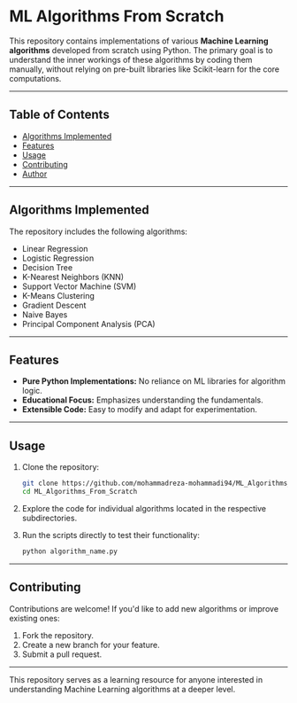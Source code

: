 # ML Algorithms From Scratch

This repository contains implementations of various **Machine Learning algorithms** developed from scratch using Python. The primary goal is to understand the inner workings of these algorithms by coding them manually, without relying on pre-built libraries like Scikit-learn for the core computations.

---

## Table of Contents
- [Algorithms Implemented](#algorithms-implemented)
- [Features](#features)
- [Usage](#usage)
- [Contributing](#contributing)
- [Author](#author)

---

## Algorithms Implemented

The repository includes the following algorithms:
- Linear Regression
- Logistic Regression
- Decision Tree
- K-Nearest Neighbors (KNN)
- Support Vector Machine (SVM)
- K-Means Clustering
- Gradient Descent
- Naive Bayes
- Principal Component Analysis (PCA)

---

## Features

- **Pure Python Implementations:** No reliance on ML libraries for algorithm logic.
- **Educational Focus:** Emphasizes understanding the fundamentals.
- **Extensible Code:** Easy to modify and adapt for experimentation.

---

## Usage

1. Clone the repository:
   ```bash
   git clone https://github.com/mohammadreza-mohammadi94/ML_Algorithms_From_Scratch.git
   cd ML_Algorithms_From_Scratch
   ```

2. Explore the code for individual algorithms located in the respective subdirectories.

3. Run the scripts directly to test their functionality:
   ```bash
   python algorithm_name.py
   ```

---

## Contributing

Contributions are welcome! If you'd like to add new algorithms or improve existing ones:
1. Fork the repository.
2. Create a new branch for your feature.
3. Submit a pull request.

---

This repository serves as a learning resource for anyone interested in understanding Machine Learning algorithms at a deeper level.
